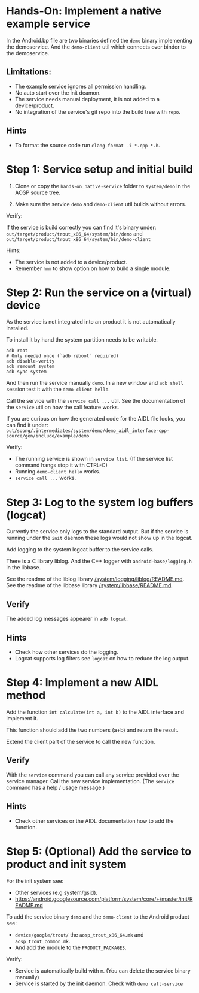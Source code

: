 # Hands-On: Implement a native example service

In the Android.bp file are two binaries defined the `demo` binary
implementing the demoservice. And the `demo-client` util which connects
over binder to the demoservice.


## Limitations:

 - The example service ignores all permission handling.
 - No auto start over the init deamon.
 - The service needs manual deployment, it is not added to a device/product.
 - No integration of the service's git repo into the build tree with `repo`.


## Hints

 - To format the source code run `clang-format -i *.cpp *.h`.


# Step 1: Service setup and initial build

1. Clone or copy the `hands-on_native-service` folder to `system/demo` in the AOSP source tree.

2. Make sure the service `demo` and `demo-client` util builds without errors.


Verify:

If the service is build correctly you can find it's binary under:
`out/target/product/trout_x86_64/system/bin/demo`
and
`out/target/product/trout_x86_64/system/bin/demo-client`


Hints:

 - The service is not added to a device/product.
 - Remember `hmm` to show option on how to build a single module.


# Step 2: Run the service on a (virtual) device

As the service is not integrated into an product it is not automatically
installed.

To install it by hand the system partition needs to be writable.

```
adb root
# Only needed once (`adb reboot` required)
adb disable-verity
adb remount system
adb sync system
```

And then run the service manually `demo`.
In a new window and `adb shell` session test it with the `demo-client hello`.

Call the service with the `service call ...` util.
See the documentation of the `service` util on how the call feature works.

If you are curious on how the generated code for the AIDL file looks, you can
find it under:
`out/soong/.intermediates/system/demo/demo_aidl_interface-cpp-source/gen/include/example/demo`


Verify:

 - The running service is shown in `service list`.
    (If the service list command hangs stop it with CTRL-C)
 - Running `demo-client hello` works.
 - `service call ...` works.


# Step 3: Log to the system log buffers (logcat)

Currently the service only logs to the standard output.
But if the service is running under the `init` daemon these logs would not show
up in the logcat.

Add logging to the system logcat buffer to the service calls.


There is a C library liblog.
And the C++ logger with `android-base/logging.h` in the libbase.

See the readme of the liblog library [/system/logging/liblog/README.md](https://cs.android.com/android/platform/superproject/main/+/main:system/logging/liblog/README.md).
See the readme of the libbase library [/system/libbase/README.md](https://cs.android.com/android/platform/superproject/main/+/main:system/libbase/README.md).


## Verify

The added log messages appearer in `adb logcat`.


## Hints

 - Check how other services do the logging.
 - Logcat supports log filters see `logcat` on how to reduce the log output.


# Step 4: Implement a new AIDL method

Add the function `int calculate(int a, int b)`
to the AIDL interface and implement it.

This function should add the two numbers (a+b) and return the result.

Extend the client part of the service to call the new function.


## Verify

With the `service` command you can call any service provided over the service manager.
Call the new service implementation. (The `service` command has a help / usage message.)


## Hints

 - Check other services or the AIDL documentation how to add the function.


# Step 5: (Optional) Add the service to product and init system


For the init system see:
 - Other services (e.g system/gsid).
 - https://android.googlesource.com/platform/system/core/+/master/init/README.md

To add the service binary `demo` and the `demo-client` to the Android product see:
 - `device/google/trout/` the `aosp_trout_x86_64.mk` and `aosp_trout_common.mk`.
 - And add the module to the `PRODUCT_PACKAGES`.


Verify:
 - Service is automatically build with `m`.
    (You can delete the service binary manually)
 - Service is started by the init daemon. Check with `demo call-service`

